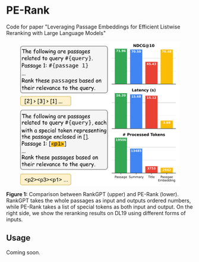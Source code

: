 # PE-Rank

Code for paper "Leveraging Passage Embeddings for Efficient Listwise Reranking with Large Language Models"

<p align="center">
  <img align="center" src="docs/images/cover.jpg" width="430px" />
</p>
<p align="left">
  <b>Figure 1:</b> Comparison between RankGPT (upper) and PE-Rank (lower). RankGPT takes the whole passages as input and outputs ordered numbers, while PE-Rank takes a list of special tokens as both input and output. On the right side, we show the reranking results on DL19 using different forms of inputs.
</p>

## Usage

Coming soon.
